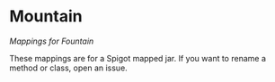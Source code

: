 # Mountain
_Mappings for Fountain_

These mappings are for a Spigot mapped jar.
If you want to rename a method or class, open an issue.